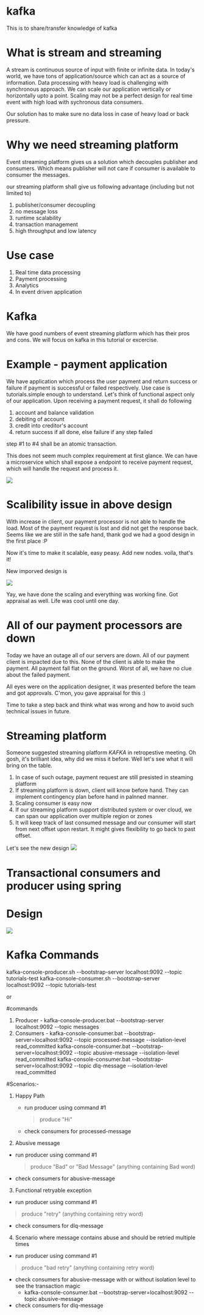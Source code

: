 # kafka

This is to share/transfer knowledge of kafka

# What is stream and streaming
A stream is continuous source of input with finite or infinite data. In today's world, we have tons of application/source which can act as a source of information. Data processing with heavy load is challenging with synchronous approach. We can scale our application vertically or horizontally upto a point. Scaling may not be a perfect design for real time event with high load with sychronous data consumers.

Our solution has to make sure no data loss in case of heavy load or back pressure. 

# Why we need streaming platform
Event streaming platform gives us a solution which decouples publisher and consumers. Which means publisher will not care if consumer is available to consumer the messages.

our streaming platform shall give us following advantage (including but not limited to)
1) publisher/consumer decoupling
2) no message loss
3) runtime scalability
4) transaction management
5) high throughput and low latency

# Use case
1) Real time data processing
2) Payment processing
3) Analytics
4) In event driven application


# Kafka
  We have good numbers of event streaming platform which has their pros and cons. We will focus on kafka in this tutorial or excercise.
  
 
 # Example - payment application
 
 We have application which process the user payment and return success or failure if payment is successful or failed respectively. Use case is tutorials.simple enough to understand. Let's think of functional aspect only of our application. Upon receiving a payment request, it shall do following
 1) account and balance validation
 2) debiting of account
 3) credit into creditor's account
 4) return success if all done, else failure if any step failed

step #1 to #4 shall be an atomic transaction.

This does not seem much complex requirement at first glance. We can have a microservice which shall expose a endpoint to receive payment request, which will handle the request and process it.
 
 ![](https://github.com/bhattharishbvp/kafka/blob/main/payment_processor_microservice.png)


# Scalibility issue in above design
With increase in client, our payment processor is not able to handle the load. Most of the payment request is lost and did not get the response back. Seems like we are still in the safe hand, thank god we had a good design in the first place :P

Now it's time to make it scalable, easy peasy. Add new nodes. voila, that's it!

New imporved design is

![](https://github.com/bhattharishbvp/kafka/blob/main/payment_processor_microservice_scaling.png)

Yay, we have done the scaling and everything was working fine. Got appraisal as well. Life was cool until one day.

# All of our payment processors are down

Today we have an outage all of our servers are down. All of our payment client is impacted due to this. None of the client is able to make the payment. All payment fall flat on the ground. Worst of all, we have no clue about the failed payment. 

All eyes were on the application designer, it was presented before the team and got approvals. C'mon, you gave appraisal for this :)

Time to take a step back and think what was wrong and how to avoid such technical issues in future.


# Streaming platform
Someone suggested streaming platform *KAFKA* in retropestive meeting. Oh gosh, it's brilliant idea, why did we miss it before. Well let's see what it will bring on the table.

1. In case of such outage, payment request are still presisted in steaming platform
2. If streaming platform is down, client will know before hand. They can implement contingency plan before hand in palnned manner.
3. Scaling consumer is easy now
4. If our streaming platform support distributed system or over cloud, we can span our application over multiple region or zones
5. It will keep track of last consumed message and our consumer will start from next offset upon restart. It might gives flexibility to go back to past offset.

Let's see the new design
![](https://github.com/bhattharishbvp/kafka/blob/main/payment_processing_with_kafka.png)


# Transactional consumers and producer using spring

# Design
![](https://github.com/bhattharishbvp/kafka/blob/main/system-architecture.png)

# Kafka Commands
kafka-console-producer.sh --bootstrap-server localhost:9092 --topic tutorials-test
kafka-console-consumer.sh --bootstrap-server localhost:9092 --topic tutorials-test

or

#commands
 1. Producer - kafka-console-producer.bat --bootstrap-server localhost:9092 --topic messages
 2. Consumers - 
        kafka-console-consumer.bat --bootstrap-server=localhost:9092 --topic processed-message --isolation-level read_committed
        kafka-console-consumer.bat --bootstrap-server=localhost:9092 --topic abusive-message --isolation-level read_committed
        kafka-console-consumer.bat --bootstrap-server=localhost:9092 --topic dlq-message --isolation-level read_committed
    

#Scenarios:-
1) Happy Path
   - run producer using command #1
     > produce "Hi"
   - check consumers for processed-message
 
2) Abusive message
  - run producer using command #1
    > produce "Bad" or "Bad Message" (anything containing Bad word)
  - check consumers for abusive-message

3) Functional retryable exception 
  - run producer using command #1
   > produce "retry"  (anything containing retry word)
  - check consumers for dlq-message

4) Scenario where message contains abuse and should be retried multiple times
  - run producer using command #1
   > produce "bad retry"  (anything containing retry word)
  - check consumers for abusive-message with or without isolation level to see the transaction magic
    - kafka-console-consumer.bat --bootstrap-server=localhost:9092 --topic abusive-message
  - check consumers for dlq-message
